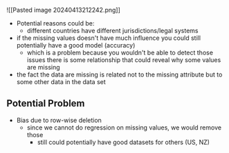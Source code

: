![[Pasted image 20240413212242.png]]
- Potential reasons could be:
	- different countries have different jurisdictions/legal systems
- if the missing values doesn't have much influence you could still potentially have a good model (accuracy)
	- which is a problem because you wouldn't be able to detect those issues
there is some relationship that could reveal why some values are missing
- the fact the data are missing is related not to the missing attribute but to some other data in the data set

## Potential Problem
- Bias due to row-wise deletion
	- since we cannot do regression on missing values, we would remove those
		- still could potentially have good datasets for others (US, NZ)